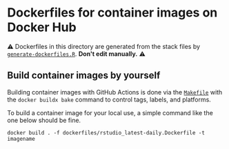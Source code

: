# Dockerfiles for container images on Docker Hub

:warning: Dockerfiles in this directory are generated from the stack files by [`generate-dockerfiles.R`](../build/scripts/generate-dockerfiles.R). **Don't edit manually.** :warning:

## Build container images by yourself

Building container images with GitHub Actions is done via the [`Makefile`](../Makefile) with the `docker buildx bake` command to control tags, labels, and platforms.

To build a container image for your local use, a simple command like the one below should be fine.

```shell
docker build . -f dockerfiles/rstudio_latest-daily.Dockerfile -t imagename
```

